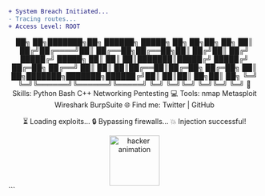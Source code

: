 ```diff
+ System Breach Initiated...
- Tracing routes...
+ Access Level: ROOT
````
<div align="center">
  ██╗  ██╗███████╗██╗     ██████╗  █████╗ ██╗  ██╗██╗  ██╗
  ██║ ██╔╝██╔════╝██║     ██╔══██╗██╔══██╗██║ ██╔╝██║ ██╔╝
  █████╔╝ █████╗  ██║     ██║  ██║███████║█████╔╝ █████╔╝ 
  ██╔═██╗ ██╔══╝  ██║     ██║  ██║██╔══██║██╔═██╗ ██╔═██╗ 
  ██║  ██╗███████╗███████╗██████╔╝██║  ██║██║  ██╗██║  ██╗
  ╚═╝  ╚═╝╚══════╝╚══════╝╚═════╝ ╚═╝  ╚═╝╚═╝  ╚═╝╚═╝  ╚═╝
  🚀 Skills: Python Bash C++ Networking Pentesting
  💻 Tools: nmap Metasploit Wireshark BurpSuite
  🌐 Find me: Twitter | GitHub
  
  ⏳ Loading exploits...
  🔒 Bypassing firewalls...
  💥 Injection successful!

</div>
<div align="center"> <img src="https://media.giphy.com/media/l0HlPjezGYkqO6pLK/giphy.gif" width="100" alt="hacker animation"/> </div> ```
